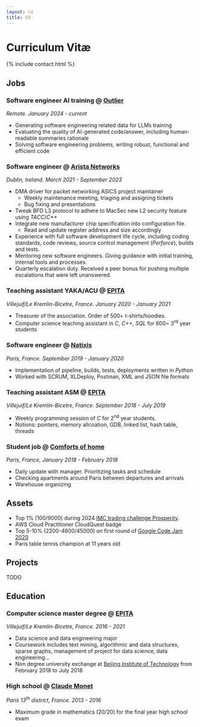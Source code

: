 ```yaml
---
layout: cv
title: CV
---
```


# Curriculum Vitæ

{% include contact.html %}

## Jobs

### Software engineer AI training @ [Outlier](https://outlier.ai)

_Remote. January 2024 - current_

- Generating software engineering related data for LLMs training
- Evaluating the quality of AI-generated code/answer, including human-readable summaries rationale
- Solving software engineering problems, writing robust, functional and efficient code

### Software engineer @ [Arista Networks](https://www.arista.com)

_Dublin, Ireland. March 2021 - September 2023_

- DMA driver for packet networking ASICS project maintainer
  - Weekly maintenance meeting, triaging and assigning tickets
  - Bug fixing and presentations
- Tweak BFD L3 protocol to adhere to MacSec new L2 security feature using _TACC_/_C++_
- Integrate new manufacturer chip specification into configuration file.
  - Read and update register address and size accordingly
- Experience with full software development life cycle, including coding standards, code reviews, source control management (_Perforce_), builds and tests.
- Mentoring new software engineers. Giving guidance with initial training, internal tools and processes.
- Quarterly escalation duty. Received a peer bonus for pushing multiple escalations that were left unanswered.

### Teaching assistant YAKA/ACU @ [EPITA](https://epita.fr)

_Villejuif/Le Kremlin-Bicetre, France. January 2020 - January 2021_

- Treasurer of the association. Order of 500+ t-shirts/hoodies.
- Computer science teaching assistant in _C_, _C++_, _SQL_ for 600~ 3<sup>rd</sup> year students

### Software engineer @ [Natixis](https://natixis.groupebpce.com)

_Paris, France. September 2019 - January 2020_

- Implementation of pipeline, builds, tests, deployments written in _Python_
- Worked with SCRUM, XLDeploy, Postman, XML and JSON file formats

### Teaching assistant ASM @ [EPITA](https://epita.fr)

_Villejuif/Le Kremlin-Bicetre, France. September 2018 - July 2019_

- Weekly programming session of _C_ for 2<sup>nd</sup> year students.
- Notions: pointers, memory allcoation, GDB, linked list, hash table, threads

### Student job @ [Comforts of home](https://www.linkedin.com/company/comforts-of-home-paris/)

_Paris, France, January 2018 - February 2018_

- Daily update with manager. Prioritizing tasks and schedule
- Checking apartments around Paris between departures and arrivals
- Warehouse organizing

## Assets

- Top 1% (100/9000) during 2024 [IMC trading challenge Prosperity](https://prosperity.imc.com).
- AWS Cloud Practitioner CloudQuest badge
- Top 5-10% (2200-4600/45000) on first round of [Google Code Jam 2020](https://codingcompetitionsonair.withgoogle.com/#code-jam)
- Paris table tennis champion at 11 years old

## Projects

TODO

## Education

### Computer science master degree @ [EPITA](https://epita.fr)

_Villejuif/Le Kremlin-Bicetre, France. 2016 - 2021_

- Data science and data engineering major
- Coursework includes text mining, algorithmic and data structures, sparse graphs, management of project for data science, data engineering...
- Non degree university exchange at [Beijing Institute of Technology]() from February 2018 to July 2018

### High school @ [Claude Monet](https://fr.wikipedia.org/wiki/Lyc%C3%A9e_Claude-Monet)

_Paris 13<sup>th</sup> district, France. 2013 - 2016_

- Maximum grade in mathematics (20/20) for the final year high school exam
